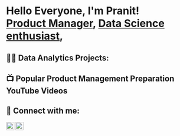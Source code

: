 <h1>Hello Everyone, I'm Pranit! <br/><a href="https://github.com/joshmadakor1">Product Manager</a>, <a href="https://www.linkedin.com/in/joshmadakor/">Data Science enthusiast</a>,</h1>

<h2>👨‍💻 Data Analytics Projects:</h2>

<h2>📺 Popular Product Management Preparation YouTube Videos</h2>

<h2> 🤳 Connect with me:</h2>


[<img align="left" alt="Pranit Kumar | LinkedIn" width="22px" src="https://cdn.jsdelivr.net/npm/simple-icons@v3/icons/linkedin.svg" />][linkedin]
[<img align="left" alt="Pranit Kumar | Instagram" width="22px" src="https://cdn.jsdelivr.net/npm/simple-icons@v3/icons/instagram.svg" />][instagram]


[instagram]: https://www.instagram.com/kumarpranit/
[linkedin]:  https://www.linkedin.com/in/kumarpranit/

<!--
**joshmadakor1/joshmadakor1** is a ✨ _special_ ✨ repository because its `README.md` (this file) appears on your GitHub profile.

Here are some ideas to get you started:

- 🔭 I’m currently working on ...
- 🌱 I’m currently learning ...
- 👯 I’m looking to collaborate on ...
- 🤔 I’m looking for help with ...
- 💬 Ask me about ...
- 📫 How to reach me: ...
- 😄 Pronouns: ...
- ⚡ Fun fact: ...
-->
